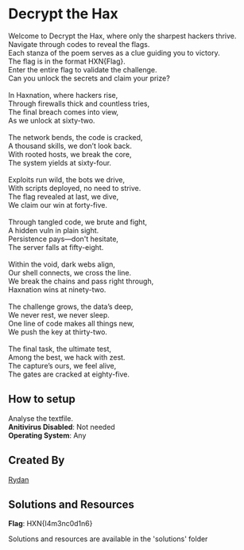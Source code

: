 # Decrypt the Hax
Welcome to Decrypt the Hax, where only the sharpest hackers thrive. <br>
Navigate through codes to reveal the flags. <br>
Each stanza of the poem serves as a clue guiding you to victory. <br>
The flag is in the format HXN{Flag}. <br>
Enter the entire flag to validate the challenge. <br>
Can you unlock the secrets and claim your prize?<br>
<br>
In Haxnation, where hackers rise,<br>
Through firewalls thick and countless tries,<br>
The final breach comes into view,<br>
As we unlock at sixty-two.<br>
<br>
The network bends, the code is cracked,<br>
A thousand skills, we don’t look back.<br>
With rooted hosts, we break the core,<br>
The system yields at sixty-four.<br>
<br>
Exploits run wild, the bots we drive,<br>
With scripts deployed, no need to strive.<br>
The flag revealed at last, we dive,<br>
We claim our win at forty-five.<br>
<br>
Through tangled code, we brute and fight,<br>
A hidden vuln in plain sight.<br>
Persistence pays—don't hesitate,<br>
The server falls at fifty-eight.<br>
<br>
Within the void, dark webs align,<br>
Our shell connects, we cross the line.<br>
We break the chains and pass right through,<br>
Haxnation wins at ninety-two.<br>
<br>
The challenge grows, the data’s deep,<br>
We never rest, we never sleep.<br>
One line of code makes all things new,<br>
We push the key at thirty-two.<br>
<br>
The final task, the ultimate test, <br>
Among the best, we hack with zest.<br>
The capture’s ours, we feel alive,<br>
The gates are cracked at eighty-five.
## How to setup
Analyse the textfile. <br />
**Anitivirus Disabled**: Not needed <br />
**Operating System**: Any <br />
## Created By
[Rydan](https://github.com/rydanstar01)
## Solutions and Resources
**Flag**: HXN{I4m3nc0d1n6}

Solutions and resources are available in the 'solutions' folder
